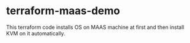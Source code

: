 # terraform-maas-demo
This terraform code installs OS on MAAS machine at first and then install KVM on it automatically.
